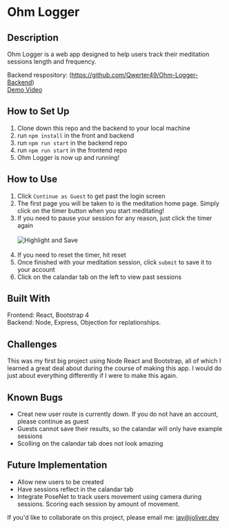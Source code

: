 # Ohm Logger
 
 ## Description
 Ohm Logger is a web app designed to help users track their meditation sessions length and frequency. 

Backend respository: (https://github.com/Qwerter49/Ohm-Logger-Backend)
<br>[Demo Video]()

## How to Set Up
1. Clone down this repo and the backend to your local machine<br>
2. run `npm install` in the front and backend <br>
4. run `npm run start` in the backend repo <br>
5. run `npm run start` in the frontend repo <br>
6. Ohm Logger is now up and running!<br>

## How to Use
1. Click `Continue as Guest` to get past the login screen <br>
2. The first page you will be taken to is the meditation home page. Simply click on the timer button when you start meditating! <br>
3. If you need to pause your session for any reason, just click the timer again <br><br>
![Highlight and Save](https://media.giphy.com/media/XvENrZxERfG4ePYIgr/giphy.gif)<br><br>
4. If you need to reset the timer, hit reset<br>
5. Once finished with your meditation session, click `submit` to save it to your account <br>
6. Click on the calandar tab on the left to view past sessions<br>

## Built With
Frontend: React, Bootstrap 4 <br>
Backend: Node, Express, Objection for replationships. 

## Challenges

This was my first big project using Node React and Bootstrap, all of which I learned a great deal about during the course of making this app. I would do just about everything differently if I were to make this again.

## Known Bugs
 - Creat new user route is currently down. If you do not have an account, please continue as guest
 - Guests cannot save their results, so the calandar will only have example sessions
 - Scolling on the calandar tab does not look amazing

## Future Implementation

- Allow new users to be created
- Have sessions reflect in the calandar tab
- Integrate PoseNet to track users movement using camera during sessions. Scoring each session by amount of movement. 

   

If you'd like to collaborate on this project, please email me: jay@joliver.dev

